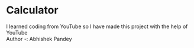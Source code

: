 # Calculator
I learned coding from YouTube so I have made this project with the help of YouTube
<br>
Author -: Abhishek Pandey

